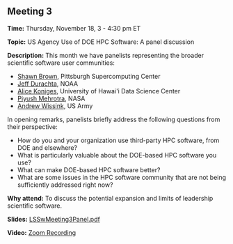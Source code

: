 ## Meeting 3

**Time:** Thursday, November 18, 3 - 4:30 pm ET

**Topic:** US Agency Use of DOE HPC Software: A panel discussion

**Description:** This month we have panelists representing the broader scientific software user communities:
- [Shawn Brown](https://www.psc.edu/brown/), Pittsburgh Supercomputing Center
- [Jeff Durachta](https://www.linkedin.com/in/jwdurachta/), NOAA
- [Alice Koniges](https://datascience.hawaii.edu/profile/alice-koniges/), University of Hawai'i Data Science Center
- [Piyush Mehrotra](https://www.nas.nasa.gov/aboutnas/bios/bio_mehrotra_piyush.html), NASA
- [Andrew Wissink](https://www.linkedin.com/in/awissink/), US Army

In opening remarks, panelists briefly address the following questions from their perspective:
- How do you and your organization use third-party HPC software, from DOE and elsewhere?
- What is particularly valuable about the DOE-based HPC software you use?
- What can make DOE-based HPC software better?
- What are some issues in the HPC software community that are not being sufficiently addressed right now?


**Why attend:** To discuss the potential expansion and limits of leadership scientific software.

**Slides:** [LSSwMeeting3Panel.pdf](../files/LSSwMeeting3Panel.pdf)

**Video:** [Zoom Recording](https://exascaleproject.zoomgov.com/rec/share/F2UlkpMicw3ZvfLy9vljfh9tuKabQaR1JeLHTI8pGrO4Q_LFckXiYUiygrjBpZFi.soQgintkVtXlzFAy)
